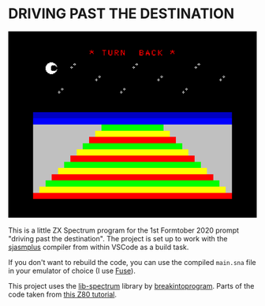 # DRIVING PAST THE DESTINATION

![](preview.png)

This is a little ZX Spectrum program for the 1st Formtober 2020 prompt "driving past the destination".
The project is set up to work with the [sjasmplus](https://github.com/z00m128/sjasmplus) compiler from within VSCode as a build task.

If you don't want to rebuild the code, you can use the compiled `main.sna` file in your emulator of choice (I use [Fuse](http://fuse-emulator.sourceforge.net)).

This project uses the [lib-spectrum](https://github.com/breakintoprogram/lib-spectrum) library by [breakintoprogram](https://github.com/breakintoprogram).
Parts of the code taken from [this Z80 tutorial](https://www.chibiakumas.com/z80/simplesamples.php#LessonS2).